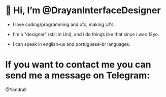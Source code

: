 # 👋 Hi, I’m @DrayanInterfaceDesigner
- I love coding/programming and ofc, making UI's.
- I'm a "designer" (still in Uni), and i do things like that since i was 12yo.

- I can speak in english-us and portuguese-br languages.
# If you want to contact me you can send me a message on Telegram:
@Yandrall

<!---
DrayanInterfaceDesigner/DrayanInterfaceDesigner is a ✨ special ✨ repository because its `README.md` (this file) appears on your GitHub profile.
You can click the Preview link to take a look at your changes.
--->
